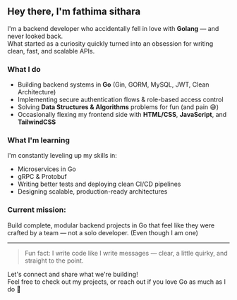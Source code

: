 ## Hey there, I'm fathima sithara

I'm a backend developer who accidentally fell in love with **Golang** — and never looked back.  
What started as a curiosity quickly turned into an obsession for writing clean, fast, and scalable APIs.

###  What I do
-  Building backend systems in **Go** (Gin, GORM, MySQL, JWT, Clean Architecture)
-  Implementing secure authentication flows & role-based access control
-  Solving **Data Structures & Algorithms** problems for fun (and pain 😅)
-  Occasionally flexing my frontend side with **HTML/CSS**, **JavaScript**, and **TailwindCSS**

### What I'm learning
I'm constantly leveling up my skills in:
- Microservices in Go
- gRPC & Protobuf
- Writing better tests and deploying clean CI/CD pipelines
- Designing scalable, production-ready architectures

###  Current mission:
Build complete, modular backend projects in Go that feel like they were crafted by a team — not a solo developer. (Even though I am one)

---

>  Fun fact: I write code like I write messages — clear, a little quirky, and straight to the point.

Let's connect and share what we're building!  
Feel free to check out my projects, or reach out if you love Go as much as I do 🤝
